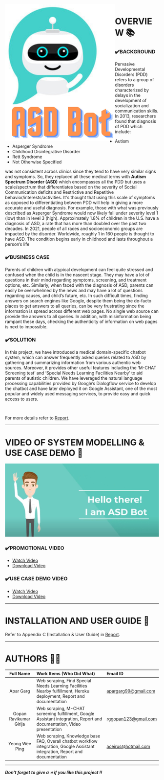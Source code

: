 &nbsp;&nbsp;&nbsp;&nbsp;&nbsp;&nbsp;&nbsp;&nbsp;&nbsp;&nbsp;&nbsp;&nbsp;&nbsp;&nbsp;&nbsp;&nbsp;&nbsp;&nbsp;&nbsp;&nbsp;&nbsp;&nbsp;&nbsp;&nbsp;&nbsp;&nbsp;&nbsp;&nbsp;&nbsp;&nbsp;&nbsp;&nbsp;&nbsp;<img src="https://github.com/AparGarg99/ASD-Bot/blob/master/Miscellaneous/logo_2.jpg" width=360 height=449 style="float: left; margin-right: 0px;" />
---

# OVERVIEW 📚
### ✔️BACKGROUND
Pervasive Developmental Disorders (PDD) refers to a group of disorders characterized by delays 
in the development of socialization and communication skills. In 2013, researchers found that 
diagnosis of PDD which include:
<ul>
<li> Autism 
<li> Asperger Syndrome 
<li> Childhood Disintegrative Disorder 
<li> Rett Syndrome 
<li> Not Otherwise Specified
</ul>
was not consistent across clinics since they tend to have very similar signs and symptoms. So, 
they replaced all these medical terms with <b>Autism Spectrum Disorder (ASD)</b> which 
encompasses all the PDD but uses a scale/spectrum that differentiates based on the severity of 
Social Communication deficits and Restrictive and Repetitive behavior/interests/activities. It's 
thought that using this scale of symptoms as opposed to differentiating between PDD will help in 
giving a more accurate and useful diagnosis. For example, those with what was previously 
described as Asperger Syndrome would now likely fall under severity level 1 (low) than in level 
3 (high).
Approximately 1.8% of children in the U.S. have a diagnosis of ASD, a rate that has more than 
doubled over the past two decades. In 2021, people of all races and socioeconomic groups are 
impacted by the disorder. Worldwide, roughly 1 in 160 people is thought to have ASD. The 
condition begins early in childhood and lasts throughout a person’s life

### ✔️BUSINESS CASE
Parents of children with atypical development can feel quite stressed and confused when the 
child is in the nascent stage. They may have a lot of questions in their mind regarding symptoms, 
screening, and treatment options, etc. Similarly, when faced with the diagnosis of ASD, parents 
can easily be overwhelmed by the news and may have a lot of questions regarding causes, and 
child’s future, etc. In such difficult times, finding answers on search engines like Google, 
despite them being the de-facto places to get answers to all queries, can be very frustrating since 
the information is spread across different web pages. No single web source can provide the 
answers to all queries. In addition, with misinformation being rampant these days, checking the 
authenticity of information on web pages is next to impossible.

### ✔️SOLUTION
In this project, we have introduced a medical domain-specific chatbot system, which can answer 
frequently asked queries related to ASD by gathering and summarizing information from various 
authentic web sources. Moreover, it provides other useful features including the ‘M-CHAT
Screening test’ and ‘Special Needs Learning Facilities Nearby’ to aid parents of autistic children. 
We have leveraged the natural language processing capabilities provided by Google’s 
Dialogflow service to develop the chatbot and have later deployed it on Google Assistant, one of 
the most popular and widely used messaging services, to provide easy and quick access to users.

<br>

For more details refer to [Report](https://github.com/AparGarg99/ASD-Bot/blob/master/ProjectReport/Report.pdf).

---

# VIDEO OF SYSTEM MODELLING & USE CASE DEMO 🎥

![](https://github.com/AparGarg99/ASD-Bot/blob/master/Miscellaneous/HelloThere.JPG)

### ✔️PROMOTIONAL VIDEO
* [Watch Video](https://www.youtube.com/watch?v=0m2uWfa5KCg)
* [Download Video](https://drive.google.com/file/d/1YhYGIIpYq7YYN7P2fJ70Mafr9WpqrLmE/view?usp=sharing)

### ✔️USE CASE DEMO VIDEO
* [Watch Video](https://www.youtube.com/watch?v=3e6autoyVKE)
* [Download Video](https://drive.google.com/file/d/1AFYf8A9FKTBATN3XleLTQOHJWQk_5xnN/view?usp=sharing)
---

# INSTALLATION AND USER GUIDE 🔌

Refer to Appendix C (Installation & User Guide) in [Report](https://github.com/AparGarg99/ASD-Bot/blob/master/ProjectReport/Report.pdf).

---

# AUTHORS 👨‍💻

| Full Name  | Work Items (Who Did What) | Email ID |
| :---------------:| :-----| :-----|
| Apar Garg    | Web scraping, Find Special Needs Learning Facilities Nearby fulfillment, Heroku deployment, Report and documentation | apargarg99@gmail.com |
| Gopan Ravikumar Girija  | Web scraping, M-CHAT screening fulfillment, Google Assistant integration, Report and documentation, Video presentation | rggopan123@gmail.com |
| Yeong Wee Ping  | Web scraping, Knowledge base FAQ, Overall chatbot workflow integration, Google Assistant integration, Report and documentation | aceirus@hotmail.com |

---
***Don't forget to give a ⭐ if you like this project !!***
